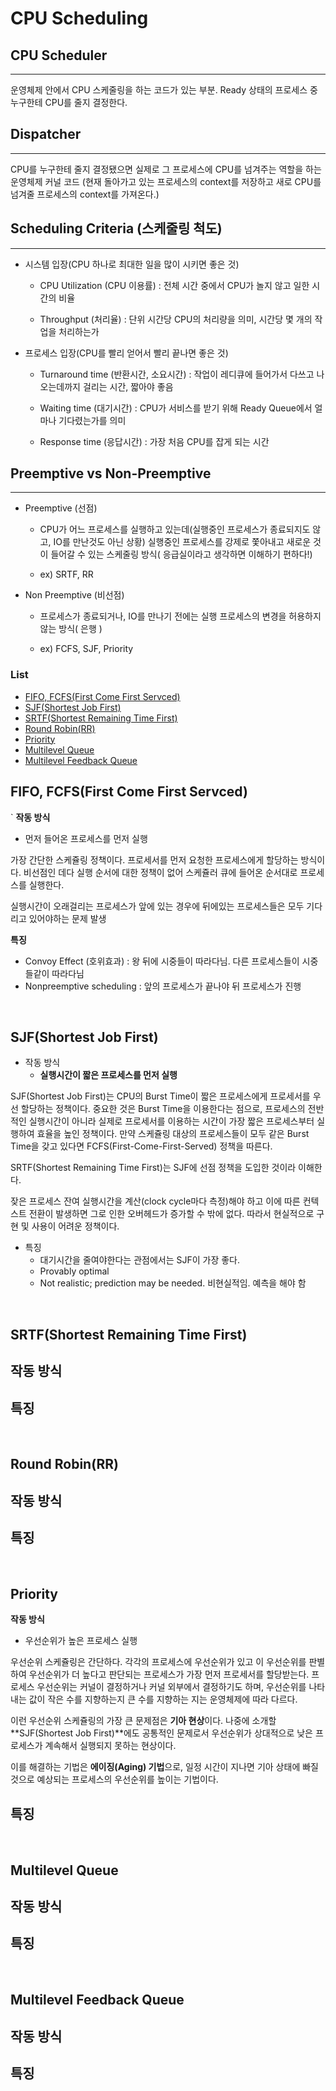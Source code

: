 # CPU Scheduling

  
## CPU Scheduler
---

운영체제 안에서 CPU 스케줄링을 하는 코드가 있는 부분. Ready 상태의 프로세스 중 누구한테 CPU를 줄지 결정한다.

## Dispatcher
---
CPU를 누구한테 줄지 결정됐으면 실제로 그 프로세스에 CPU를 넘겨주는 역할을 하는 운영체제 커널 코드
(현재 돌아가고 있는 프로세스의 context를 저장하고 새로 CPU를 넘겨줄 프로세스의 context를 가져온다.)







## Scheduling Criteria (스케줄링 척도)
---

- 시스템 입장(CPU 하나로 최대한 일을 많이 시키면 좋은 것)

  - CPU Utilization (CPU 이용률) : 전체 시간 중에서 CPU가 놀지 않고 일한 시간의 비율

  - Throughput (처리율) : 단위 시간당 CPU의 처리량을 의미, 시간당 몇 개의 작업을 처리하는가

- 프로세스 입장(CPU를 빨리 얻어서 빨리 끝나면 좋은 것)

  - Turnaround time (반환시간, 소요시간) : 작업이 레디큐에 들어가서 다쓰고 나오는데까지 걸리는 시간, 짧아야 좋음

  - Waiting time (대기시간) : CPU가 서비스를 받기 위해 Ready Queue에서 얼마나 기다렸는가를 의미

  - Response time (응답시간) : 가장 처음 CPU를 잡게 되는 시간


## Preemptive vs Non-Preemptive

---

- Preemptive (선점)

    - CPU가 어느 프로세스를 실행하고 있는데(실행중인 프로세스가 종료되지도 않고, IO를 만난것도 아닌 상황) 실행중인 프로세스를 강제로 쫓아내고 새로운 것이 들어갈 수 있는 스케줄링 방식( 응급실이라고 생각하면 이해하기 편하다!)

    - ex) SRTF, RR



- Non Preemptive (비선점)

  - 프로세스가 종료되거나, IO를 만나기 전에는 실행 프로세스의 변경을 허용하지 않는 방식( 은행 )

  - ex) FCFS, SJF, Priority




### List
  - [FIFO, FCFS(First Come First Servced)](#fifo-fcfsfirst-come-first-servced)
  - [SJF(Shortest Job First)](#sjfshortest-job-first)
  - [SRTF(Shortest Remaining Time First)](#srtfshortest-remaining-time-first)
  - [Round Robin(RR)](#round-robinrr)
  - [Priority](#priority)
  - [Multilevel Queue](#multilevel-queue)
  - [Multilevel Feedback Queue](#multilevel-feedback-queue)


## FIFO, FCFS(First Come First Servced)
`
**작동 방식**
- 먼저 들어온 프로세스를 먼저 실행


가장 간단한 스케쥴링 정책이다. 프로세서를 먼저 요청한 프로세스에게 할당하는 방식이다. 비선점인 데다 실행 순서에 대한 정책이 없어 스케쥴러 큐에 들어온 순서대로 프로세스를 실행한다. 

실행시간이 오래걸리는 프로세스가 앞에 있는 경우에 뒤에있는 프로세스들은 모두 기다리고 있어야하는 문제 발생

**특징**
- Convoy Effect (호위효과) : 왕 뒤에 시중들이 따라다님. 다른 프로세스들이 시중들같이 따라다님
- Nonpreemptive scheduling : 앞의 프로세스가 끝나야 뒤 프로세스가 진행

<br>

## SJF(Shortest Job First)

- 작동 방식
  - **실행시간이 짧은 프로세스를 먼저 실행**

SJF(Shortest Job First)는 CPU의 Burst Time이 짧은 프로세스에게 프로세서를 우선 할당하는 정책이다. 중요한 것은 Burst Time을 이용한다는 점으로, 프로세스의 전반적인 실행시간이 아니라 실제로 프로세서를 이용하는 시간이 가장 짧은 프로세스부터 실행하여 효율을 높인 정책이다. 만약 스케쥴링 대상의 프로세스들이 모두 같은 Burst Time을 갖고 있다면 FCFS(First-Come-First-Served) 정책을 따른다.

SRTF(Shortest Remaining Time First)는 SJF에 선점 정책을 도입한 것이라 이해한다.

잦은 프로세스 잔여 실행시간을 계산(clock cycle마다 측정)해야 하고 이에 따른 컨텍스트 전환이 발생하면 그로 인한 오버헤드가 증가할 수 밖에 없다. 따라서 현실적으로 구현 및 사용이 어려운 정책이다.


- 특징
  - 대기시간을 줄여야한다는 관점에서는 SJF이 가장 좋다.
  - Provably optimal
  - Not realistic; prediction may be needed. 비현실적임. 예측을 해야 함

<br>

## SRTF(Shortest Remaining Time First)

**작동 방식**
- 


**특징**
- 


<br>

## Round Robin(RR)

**작동 방식**
- 


**특징**
- 


<br>

## Priority

**작동 방식**
- 우선순위가 높은 프로세스 실행
  

우선순위 스케쥴링은 간단하다. 각각의 프로세스에 우선순위가 있고 이 우선순위를 판별하여 우선순위가 더 높다고 판단되는 프로세스가 가장 먼저 프로세서를 할당받는다. 프로세스 우선순위는 커널이 결정하거나 커널 외부에서 결정하기도 하며, 우선순위를 나타내는 값이 작은 수를 지향하는지 큰 수를 지향하는 지는 운영체제에 따라 다르다.

이런 우선순위 스케쥴링의 가장 큰 문제점은 **기아 현상**이다. 나중에 소개할 **SJF(Shortest Job First)**에도 공통적인 문제로서 우선순위가 상대적으로 낮은 프로세스가 계속해서 실행되지 못하는 현상이다.

이를 해결하는 기법은 **에이징(Aging) 기법**으로, 일정 시간이 지나면 기아 상태에 빠질 것으로 예상되는 프로세스의 우선순위를 높이는 기법이다.

**특징**
- 




<br>

## Multilevel Queue

**작동 방식**
- 


**특징**
- 


<br>

## Multilevel Feedback Queue

**작동 방식**
- 


**특징**
- 





